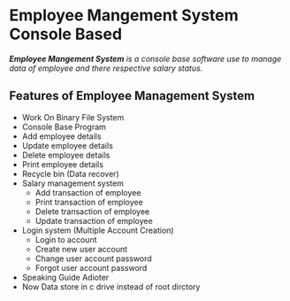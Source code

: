 # Employee Mangement System Console Based

_**Employee Mangement System** is a console base software use to manage data of employee and there respective salary status._

## Features of Employee Management System

- Work On Binary File System
- Console Base Program
- Add employee details 
- Update employee details
- Delete employee details
- Print employee details
- Recycle bin (Data recover)
- Salary management system
    - Add transaction of employee
    - Print transaction of employee
    - Delete transaction of employee
    - Update transaction of employee
- Login system (Multiple Account Creation)
    - Login to account 
    - Create new user account 
    - Change user account password
    - Forgot user account password
- Speaking Guide Adioter
- Now Data store in c drive instead of root dirctory
